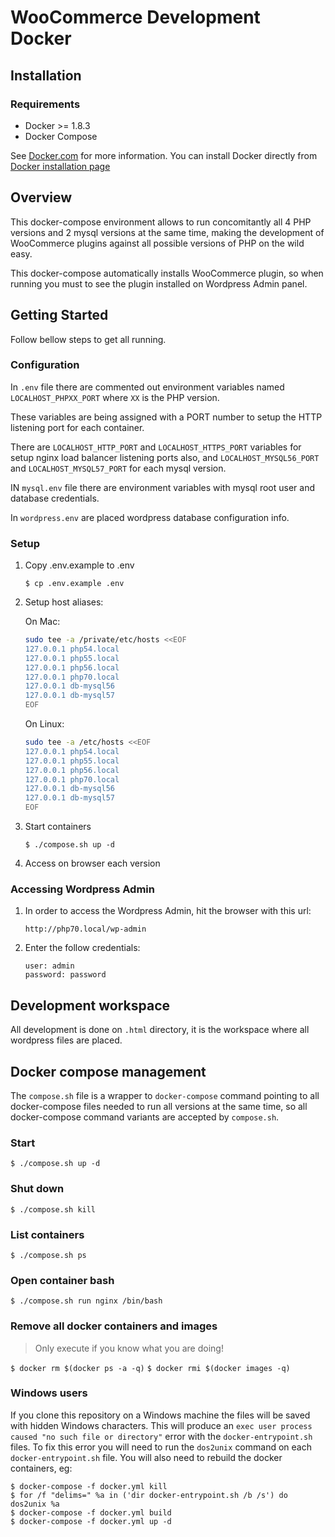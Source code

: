 # WooCommerce Development Docker

## Installation

### Requirements

* Docker >= 1.8.3
* Docker Compose

See [Docker.com](https://www.docker.com/products/docker) for more information. You can install Docker directly from [Docker installation page](https://docs.docker.com/engine/installation/)

## Overview

This docker-compose environment allows to run concomitantly all 4 PHP versions and 2 mysql versions at the same time, making the development of WooCommerce plugins against all possible versions of PHP on the wild easy.

This docker-compose automatically installs WooCommerce plugin, so when running you must to see the plugin installed on Wordpress Admin panel.

## Getting Started

Follow bellow steps to get all running.

### Configuration

In `.env` file there are commented out environment variables named `LOCALHOST_PHPXX_PORT` where `XX` is the PHP version. 

These variables are being assigned with a PORT number to setup the HTTP listening port for each container. 

There are `LOCALHOST_HTTP_PORT` and `LOCALHOST_HTTPS_PORT` variables for setup nginx load balancer listening ports also, and `LOCALHOST_MYSQL56_PORT` and `LOCALHOST_MYSQL57_PORT` for each mysql version.

IN `mysql.env` file there are environment variables with mysql root user and database credentials.

In `wordpress.env` are placed wordpress database configuration info.

### Setup

1. Copy .env.example to .env

    `$ cp .env.example .env`

2. Setup host aliases:

    On Mac: 

    ```sh
    sudo tee -a /private/etc/hosts <<EOF 
    127.0.0.1 php54.local
    127.0.0.1 php55.local
    127.0.0.1 php56.local
    127.0.0.1 php70.local
    127.0.0.1 db-mysql56
    127.0.0.1 db-mysql57
    EOF
    ```

    On Linux: 

    ```sh
    sudo tee -a /etc/hosts <<EOF 
    127.0.0.1 php54.local
    127.0.0.1 php55.local
    127.0.0.1 php56.local
    127.0.0.1 php70.local
    127.0.0.1 db-mysql56
    127.0.0.1 db-mysql57
    EOF
    ```

3. Start containers

    `$ ./compose.sh up -d`


4. Access on browser each version

### Accessing Wordpress Admin

1. In order to access the Wordpress Admin, hit the browser with this url:

    `http://php70.local/wp-admin`

2. Enter the follow credentials:
  
    ```
    user: admin
    password: password
    ```

## Development workspace

All development is done on `.html` directory, it is the workspace where all wordpress files are placed.

## Docker compose management

The `compose.sh` file is a wrapper to `docker-compose` command pointing to all docker-compose files needed to run all versions at the same time, so all docker-compose command variants are accepted by `compose.sh`.

### Start
`$ ./compose.sh up -d`

### Shut down
`$ ./compose.sh kill`

### List containers
`$ ./compose.sh ps`

### Open container bash
`$ ./compose.sh run nginx /bin/bash`

### Remove all docker containers and images
> Only execute if you know what you are doing!

`$ docker rm $(docker ps -a -q)`
`$ docker rmi $(docker images -q)`

### Windows users

If you clone this repository on a Windows machine the files will be saved with hidden Windows characters. This will produce an `exec user process caused "no such file or directory"` error with the `docker-entrypoint.sh` files. To fix this error you will need to run the `dos2unix` command on each `docker-entrypoint.sh` file. You will also need to rebuild the docker containers, eg:

```
$ docker-compose -f docker.yml kill
$ for /f "delims=" %a in ('dir docker-entrypoint.sh /b /s') do dos2unix %a
$ docker-compose -f docker.yml build
$ docker-compose -f docker.yml up -d
```

